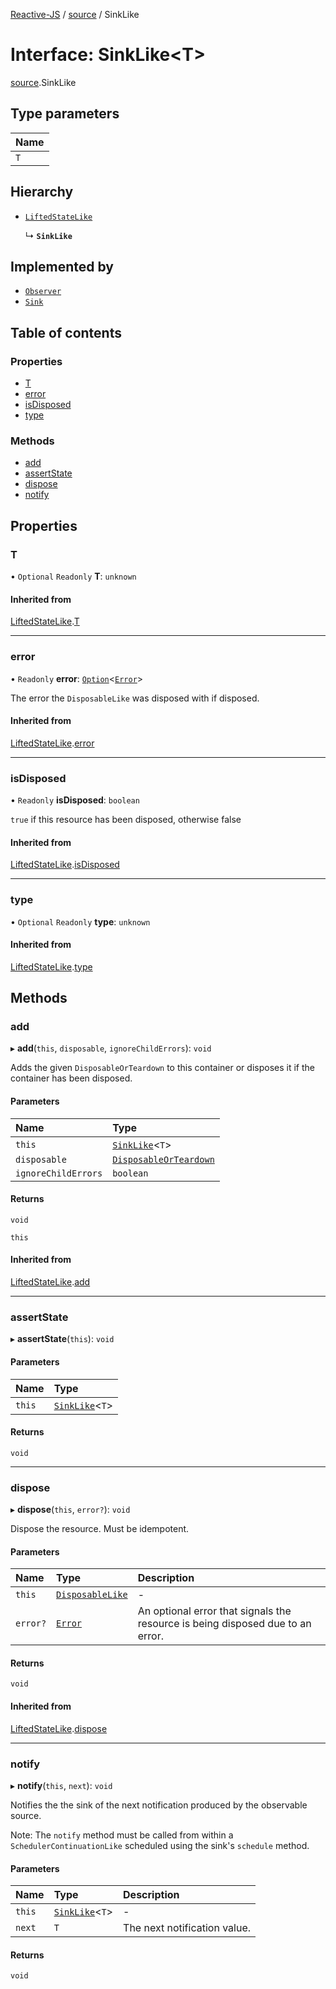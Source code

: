 [Reactive-JS](../README.md) / [source](../modules/source.md) / SinkLike

# Interface: SinkLike<T\>

[source](../modules/source.md).SinkLike

## Type parameters

| Name |
| :------ |
| `T` |

## Hierarchy

- [`LiftedStateLike`](liftable.LiftedStateLike.md)

  ↳ **`SinkLike`**

## Implemented by

- [`Observer`](../classes/observable.Observer.md)
- [`Sink`](../classes/runnable.Sink.md)

## Table of contents

### Properties

- [T](source.SinkLike.md#t)
- [error](source.SinkLike.md#error)
- [isDisposed](source.SinkLike.md#isdisposed)
- [type](source.SinkLike.md#type)

### Methods

- [add](source.SinkLike.md#add)
- [assertState](source.SinkLike.md#assertstate)
- [dispose](source.SinkLike.md#dispose)
- [notify](source.SinkLike.md#notify)

## Properties

### T

• `Optional` `Readonly` **T**: `unknown`

#### Inherited from

[LiftedStateLike](liftable.LiftedStateLike.md).[T](liftable.LiftedStateLike.md#t)

___

### error

• `Readonly` **error**: [`Option`](../modules/option.md#option)<[`Error`](disposable.Error.md)\>

The error the `DisposableLike` was disposed with if disposed.

#### Inherited from

[LiftedStateLike](liftable.LiftedStateLike.md).[error](liftable.LiftedStateLike.md#error)

___

### isDisposed

• `Readonly` **isDisposed**: `boolean`

`true` if this resource has been disposed, otherwise false

#### Inherited from

[LiftedStateLike](liftable.LiftedStateLike.md).[isDisposed](liftable.LiftedStateLike.md#isdisposed)

___

### type

• `Optional` `Readonly` **type**: `unknown`

#### Inherited from

[LiftedStateLike](liftable.LiftedStateLike.md).[type](liftable.LiftedStateLike.md#type)

## Methods

### add

▸ **add**(`this`, `disposable`, `ignoreChildErrors`): `void`

Adds the given `DisposableOrTeardown` to this container or disposes it if the container has been disposed.

#### Parameters

| Name | Type |
| :------ | :------ |
| `this` | [`SinkLike`](source.SinkLike.md)<`T`\> |
| `disposable` | [`DisposableOrTeardown`](../modules/disposable.md#disposableorteardown) |
| `ignoreChildErrors` | `boolean` |

#### Returns

`void`

`this`

#### Inherited from

[LiftedStateLike](liftable.LiftedStateLike.md).[add](liftable.LiftedStateLike.md#add)

___

### assertState

▸ **assertState**(`this`): `void`

#### Parameters

| Name | Type |
| :------ | :------ |
| `this` | [`SinkLike`](source.SinkLike.md)<`T`\> |

#### Returns

`void`

___

### dispose

▸ **dispose**(`this`, `error?`): `void`

Dispose the resource. Must be idempotent.

#### Parameters

| Name | Type | Description |
| :------ | :------ | :------ |
| `this` | [`DisposableLike`](disposable.DisposableLike.md) | - |
| `error?` | [`Error`](disposable.Error.md) | An optional error that signals the resource is being disposed due to an error. |

#### Returns

`void`

#### Inherited from

[LiftedStateLike](liftable.LiftedStateLike.md).[dispose](liftable.LiftedStateLike.md#dispose)

___

### notify

▸ **notify**(`this`, `next`): `void`

Notifies the the sink of the next notification produced by the observable source.

Note: The `notify` method must be called from within a `SchedulerContinuationLike`
scheduled using the sink's `schedule` method.

#### Parameters

| Name | Type | Description |
| :------ | :------ | :------ |
| `this` | [`SinkLike`](source.SinkLike.md)<`T`\> | - |
| `next` | `T` | The next notification value. |

#### Returns

`void`
